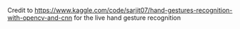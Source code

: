 Credit to https://www.kaggle.com/code/sarjit07/hand-gestures-recognition-with-opencv-and-cnn for the live hand gesture recognition
